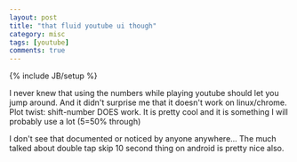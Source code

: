 ```yaml
---
layout: post
title: "that fluid youtube ui though"
category: misc
tags: [youtube]
comments: true
---
```

{% include JB/setup %}
  
I never knew that using the numbers while playing youtube should let you jump around.
And it didn't surprise me that it doesn't work on linux/chrome.  Plot twist: shift-number DOES work.  It is pretty cool and it is something I will probably use a lot (5=50% through)
  
I don't see that documented or noticed by anyone anywhere...  The much talked about double tap skip 10 second thing on android is pretty nice also.
